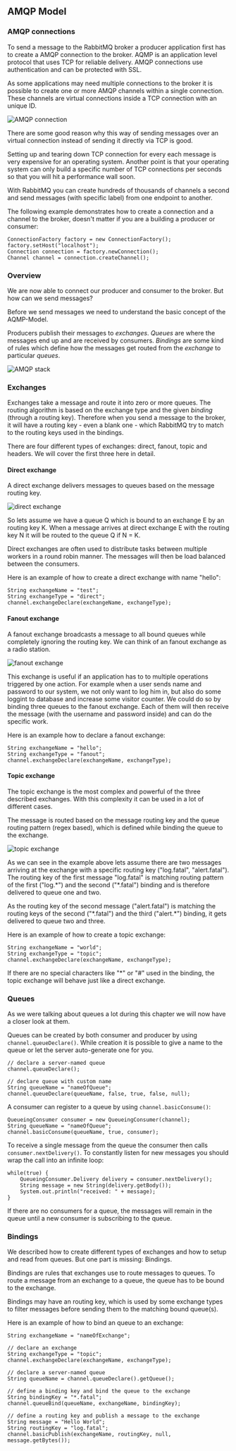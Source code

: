 ## AMQP Model
  
### AMQP connections
To send a message to the RabbitMQ broker a producer application first has to create a AMQP connection to the broker. AQMP is an application level protocol that uses TCP for reliable delivery. AMQP connections use authentication and can be protected with SSL.

As some applications may need multiple connections to the broker it is possible to create one or more AMQP channels within a single connection. These channels are virtual connections inside a TCP connection with an unique ID. 

![AMQP connection](images/amqp-conn.png)

There are some good reason why this way of sending messages over an virtual connection instead of sending it directly via TCP is good.

Setting up and tearing down TCP connection for every each message is very expensive for an operating system. Another point is that your operating system can only build a specific number of TCP connections per seconds so that you will hit a performance wall soon.

With RabbitMQ you can create hundreds of thousands of channels a second and send messages (with specific label) from one endpoint to another.

The following example demonstrates how to create a connection and a channel to the broker, doesn't matter if you are a building a producer or consumer:

	ConnectionFactory factory = new ConnectionFactory();
	factory.setHost("localhost");
	Connection connection = factory.newConnection();
	Channel channel = connection.createChannel();

### Overview
We are now able to connect our producer and consumer to the broker. But how can we send messages?

Before we send messages we need to understand the basic concept of the AQMP-Model.

Producers publish their messages to *exchanges*. *Queues* are where the messages end up and are received by consumers. *Bindings* are some kind of rules which define how the messages get routed from the *exchange* to particular *queues*.

![AMQP stack](images/amqp-model.png)

### Exchanges
Exchanges take a message and route it into zero or more queues. The routing algorithm is based on the exchange type and the given *binding* (through a routing key). Therefore when you send a message to the broker, it will have a routing key - even a blank one - which RabbitMQ try to match to the routing keys used in the bindings.

There are four different types of exchanges: direct, fanout, topic and headers. We will cover the first three here in detail. 

#### Direct exchange

A direct exchange delivers messages to queues based on the message routing key.

![direct exchange](images/direct-exchange.png)

So lets assume we have a queue Q which is bound to an exchange E by an routing key K. When a message arrives at direct exchange E with the routing key N it will be routed to the queue Q if N = K.

Direct exchanges are often used to distribute tasks between multiple workers in a round robin manner. The messages will then be load balanced between the consumers.

Here is an example of how to create a direct exchange with name "hello":

	String exchangeName = "test";
	String exchangeType = "direct";
	channel.exchangeDeclare(exchangeName, exchangeType);

#### Fanout exchange

A fanout exchange broadcasts a message to all bound queues while completely ignoring the routing key. We can think of an fanout exchange as a radio station.
 
![fanout exchange](images/fanout-exchange.png)

This exchange is useful if an application has to to multiple operations triggered by one action. For example when a user sends name and password to our system, we not only want to log him in, but also do some loggint to database and increase some visitor counter. We could do so by binding three queues to the fanout exchange. Each of them will then receive the message (with the username and password inside) and can do the specific work.

Here is an example how to declare a fanout exchange:
   
	String exchangeName = "hello";
	String exchangeType = "fanout";
	channel.exchangeDeclare(exchangeName, exchangeType);


#### Topic exchange

The topic exchange is the most complex and powerful of the three described exchanges. With this complexity it can be used in a lot of different cases. 

The message is routed based on the message routing key and the queue routing pattern (regex based), which is defined while binding the queue to the exchange. 

![topic exchange](images/topic-exchange.png)

As we can see in the example above lets assume there are two messages arriving at the exchange with a specific routing key ("log.fatal", "alert.fatal"). The routing key of the first message "log.fatal" is matching routing pattern of the first ("log.\*") and the second ("\*.fatal") binding and is therefore delivered to queue one and two. 

As the routing key of the second message ("alert.fatal") is matching the routing keys of the second ("\*.fatal") and the third ("alert.\*") binding, it gets delivered to queue two and three.

Here is an example of how to create a topic exchange:
	
	String exchangeName = "world";
	String exchangeType = "topic";
	channel.exchangeDeclare(exchangeName, exchangeType);

If there are no special characters like "\*" or "#" used in the binding, the topic exchange will behave just like a direct exchange.

### Queues
As we were talking about queues a lot during this chapter we will now have a closer look at them.

Queues can be created by both consumer and producer by using `channel.queueDeclare()`. While creation it is possible to give a name to the queue or let the server auto-generate one for you.

	// declare a server-named queue
	channel.queueDeclare();

	// declare queue with custom name
	String queueName = "nameOfQueue";
	channel.queueDeclare(queueName, false, true, false, null);

A consumer can register to a queue by using `channel.basicConsume()`:

	QueueingConsumer consumer = new QueueingConsumer(channel);
	String queueName = "nameOfQueue";
	channel.basicConsume(queueName, true, consumer);

To receive a single message from the queue the consumer then calls `consumer.nextDelivery()`. To constantly listen for new messages you should wrap the call into an infinite loop:

	while(true) {
		QueueingConsumer.Delivery delivery = consumer.nextDelivery();
		String message = new String(delivery.getBody());
		System.out.println("received: " + message);
	}

If there are no consumers for a queue, the messages will remain in the queue until a new consumer is subscribing to the queue.

### Bindings
We described how to create different types of exchanges and how to setup and read from queues. But one part is missing: Bindings. 

Bindings are rules that exchanges use to route messages to queues. To route a message from an exchange to a queue, the queue has to be bound to the exchange. 

Bindings may have an routing key, which is used by some exchange types to filter messages before sending them to the matching bound queue(s).

Here is an example of how to bind an queue to an exchange:
	
	String exchangeName = "nameOfExchange";

	// declare an exchange
	String exchangeType = "topic";
	channel.exchangeDeclare(exchangeName, exchangeType);

	// declare a server-named queue
	String queueName = channel.queueDeclare().getQueue();
	
	// define a binding key and bind the queue to the exchange
	String bindingKey = "*.fatal";
	channel.queueBind(queueName, exchangeName, bindingKey);

	// define a routing key and publish a message to the exchange
	String message = "Hello World";
	String routingKey = "log.fatal"; 
	channel.basicPublish(exchangeName, routingKey, null, message.getBytes());